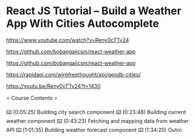 # React JS Tutorial – Build a Weather App With Cities Autocomplete

<https://www.youtube.com/watch?v=Reny0cTTv24>

<https://github.com/bobangajicsm/react-weather-app>

<https://github.com/bobangajicsm/react-weather-app>

<https://rapidapi.com/wirefreethought/api/geodb-cities/>

<https://youtu.be/Reny0cTTv24?t=1430>

⭐️ Course Contents ⭐️

⌨️ (0:05:25) Building city search component
⌨️ (0:23:48) Building current weather component
⌨️ (0:43:23) Fetching and mapping data from weather API
⌨️ (1:01:35) Building weather forecast component
⌨️ (1:34:20) Outro
